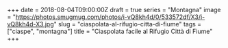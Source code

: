 +++
date = 2018-08-04T09:00:00Z
draft = true
series = "Montagna"
image = "https://photos.smugmug.com/photos/i-vQ8kh4d/0/533572df/X3/i-vQ8kh4d-X3.jpg"
slug = "ciaspolata-al-rifugio-citta-di-fiume"
tags = ["ciaspe", "montagna"]
title = "Ciaspolata facile al Rifugio Città di Fiume"
+++

